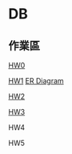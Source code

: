 # DB
## 作業區
[HW0](https://drive.google.com/file/d/16ICtMQfo1wek4Ll72vzD6suPTJ0gNqfw/view?usp=sharing)

[HW1](https://drive.google.com/file/d/1FdShDkamsgXhJztmLEUxttrFHRfS40Rm/view?usp=sharing)
[ER Diagram](https://gitmind.com/app/docs/fp0ul2ns)

[HW2](https://drive.google.com/file/d/1aJulDpuz7DA94IUBDrWp-illDN3A9hBt/view?usp=sharing)

[HW3](https://drive.google.com/file/d/1FFQptY2cXVMmd6VrKd_uC2s6_5kTIq0u/view?usp=sharing)

HW4

HW5
